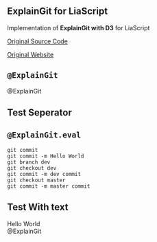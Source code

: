 <!--
author:   Yannik Höll

email:    labruzzler@gmail.com

version:  0.0.1

language: en

narrator: US English Female

dark: true

@ExplainGit: @ExplainGit_(@uid,```@0```)

@ExplainGit_
<iframe width=100% height=600px id="explain_@0"></iframe>

<script>
  function open() {
    const url = 'https://kokokotlin.github.io/';

    const frame = document.getElementById("explain_@0");
    frame.contentWindow.location.reload(true);
    frame.contentWindow.location.replace(url);
  }

  open();
  "LIA: stop"
</script>
@end

@ExplainGit.eval: @ExplainGit._eval_(@uid,```@0```)

@ExplainGit._eval_
<iframe width=100% height=600px id="eval_@0"></iframe>
<script>
  function eval_() {
    const input = `@1`.replace(/\n/g, "|");

    const url = 'https://kokokotlin.github.io/#' + input;

    const frame = document.getElementById("eval_@0");
    frame.contentWindow.location.reload(true);
    frame.contentWindow.location.replace(url)
  }

  eval_();
  "LIA: stop"
</script>
@end

-->

## ExplainGit for LiaScript

Implementation of __ExplainGit with D3__ for LiaScript

[Original Source Code](https://github.com/onlywei/explain-git-with-d3)

[Original Website](https://onlywei.github.io/explain-git-with-d3/)

## `@ExplainGit`
@ExplainGit

## Test Seperator

## `@ExplainGit.eval`

``` text @ExplainGit.eval
git commit
git commit -m Hello World
git branch dev
git checkout dev
git commit -m dev commit
git checkout master
git commit -m master commit
```

## Test With text
<div> Hello World</div>
@ExplainGit
